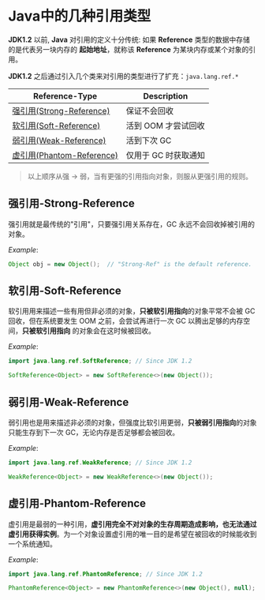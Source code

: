 # Java中的几种引用类型

**JDK1.2** 以前, **Java** 对引用的定义十分传统: 如果 **Reference** 类型的数据中存储的是代表另一块内存的 **起始地址**，就称该 **Reference** 为某块内存或某个对象的引用。

**JDK1.2** 之后通过引入几个类来对引用的类型进行了扩充：`java.lang.ref.*`

| Reference-Type                                         | Description          |
| ------------------------------------------------------ | -------------------- |
| [强引用(Strong-Reference)](#强引用-strong-reference)   | 保证不会回收         |
| [软引用(Soft-Reference)](#软引用-soft-reference)       | 活到 OOM 才尝试回收  |
| [弱引用(Weak-Reference)](#弱引用-weak-reference)       | 活到下次 GC          |
| [虚引用(Phantom-Reference)](#虚引用-phantom-reference) | 仅用于 GC 时获取通知 |

> 以上顺序从强 -> 弱，当有更强的引用指向对象，则服从更强引用的规则。

## 强引用-Strong-Reference

强引用就是最传统的"引用"，只要强引用关系存在，GC 永远不会回收掉被引用的对象。

_Example_:

```java
Object obj = new Object();  // "Strong-Ref" is the default reference.
```

## 软引用-Soft-Reference

软引用用来描述一些有用但非必须的对象，**只被软引用指向**的对象平常不会被 GC 回收，但在系统要发生 OOM 之前，会尝试再进行一次 GC 以腾出足够的内存空间，**只被软引用指向** 的对象会在这时候被回收。

_Example_:

```java
import java.lang.ref.SoftReference; // Since JDK 1.2

SoftReference<Object> = new SoftReference<>(new Object());
```

## 弱引用-Weak-Reference

弱引用也是用来描述非必须的对象，但强度比软引用更弱，**只被弱引用指向**的对象只能生存到下一次 GC，无论内存是否足够都会被回收。

_Example_:

```java
import java.lang.ref.WeakReference; // Since JDK 1.2

WeakReference<Object> = new WeakReference<>(new Object());
```

## 虚引用-Phantom-Reference

虚引用是最弱的一种引用，**虚引用完全不对对象的生存周期造成影响，也无法通过虚引用获得实例**。为一个对象设置虚引用的唯一目的是希望在被回收的时候能收到一个系统通知。

_Example_:

```java
import java.lang.ref.PhantomReference; // Since JDK 1.2

PhantomReference<Object> = new PhantomReference<>(new Object(), null);
```
